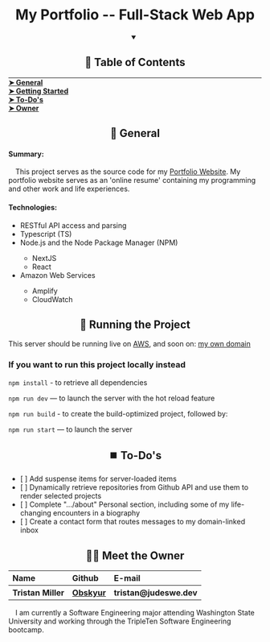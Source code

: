 <div align="center"><h1 align="center"> My Portfolio -- Full-Stack Web App </h1></div>

<!-- Table of Contents -->
<details open="open">
<summary align="center"><h2 id="table-of-contents"> 📖 Table of Contents </h2></summary>
<hr style="margin:0">
<a href="#general"><strong> ➤ General </strong></a><br>
<a href="#start"><strong> ➤ Getting Started </strong></a><br>
<a href="#wip"><strong> ➤ To-Do's </strong></a><br>
<a href="#owner"><strong> ➤ Owner </strong></a>
</details>


<!-- General -->
<div align="center"><h2 id="general">
📃 General
</h2></div>
<p align="justified">
<h4>Summary:</h4>
&emsp;This project serves as the source code for my <a href="https://dev.d1ad492mx0tsen.amplifyapp.com/">Portfolio Website</a>. My portfolio website serves as an 'online resume' containing my programming and other work and life experiences.
<h4>Technologies:</h4>
<ul>
  <li> RESTful API access and parsing </li>
  <li> Typescript (TS) </li>
  <li> Node.js and the Node Package Manager (NPM) </li>
    <ul>
      <li> NextJS </li>
      <li> React </li>
    </ul>
  <li> Amazon Web Services </li>
    <ul>
      <li>Amplify</li>
      <li>CloudWatch</li>
    </ul>
</ul>
</p>

<!-- Getting Started -->
<div align="center"><h2 id="start">
💨 Running the Project
</h2></div>

This server should be running live on <a href="https://dev.d1ad492mx0tsen.amplifyapp.com/">AWS</a>, and soon on: <a href="judeswe.dev">my own domain</a>

<h3>If you want to run this project locally instead</h3>

`npm install` - to retrieve all dependencies

`npm run dev` — to launch the server with the hot reload feature

`npm run build` - to create the build-optimized project, followed by:

`npm run start` — to launch the server

<!-- To-Do's -->
<div align="center"><h2 id="wip"> ⏹️ To-Do's </h2></div>
<ul>
<li> [ ] Add suspense items for server-loaded items </li>
<li> [ ] Dynamically retrieve repositories from Github API and use them to render selected projects </li>
<li> [ ] Complete ".../about" Personal section, including some of my life-changing encounters in a biography </li>
<li> [ ] Create a contact form that routes messages to my domain-linked inbox </li>
</ul>


<!-- Owner Info -->
<div align="center"><h2 id="owner"> 🧑‍🎓 Meet the Owner </h2></div>
<table> 
  <tr align="left">
    <th><b> Name </b></th>
    <th><b> Github </b></th>
    <th><b> E-mail </b></th>
  </tr>
  <tr align="left">
    <th> Tristan Miller </th>
    <th><a href="https://github.com/Obskyur"> Obskyur </a></th>
    <th> tristan@judeswe.dev </th>
  </tr>
</table>
<p>
&emsp;I am currently a Software Engineering major attending Washington State University and working through the TripleTen Software Engineering bootcamp.
</p>
